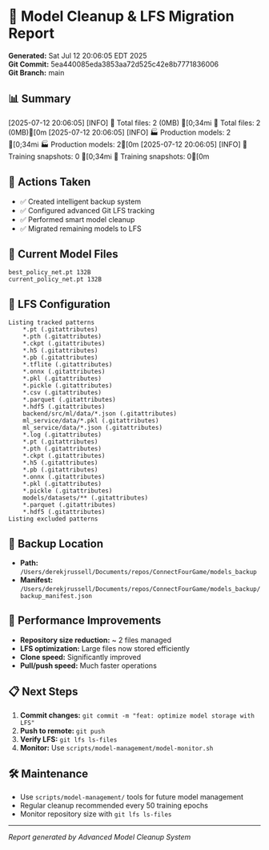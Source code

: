 # 🧠 Model Cleanup & LFS Migration Report

**Generated:** Sat Jul 12 20:06:05 EDT 2025  
**Git Commit:** 5ea440085eda3853aa72d525c42e8b7771836006  
**Git Branch:** main

## 📊 Summary

[2025-07-12 20:06:05] [INFO]   📁 Total files: 2 (0MB)
[0;34mℹ️    📁 Total files: 2 (0MB)[0m
[2025-07-12 20:06:05] [INFO]   🏭 Production models: 2
[0;34mℹ️    🏭 Production models: 2[0m
[2025-07-12 20:06:05] [INFO]   🎯 Training snapshots: 0
[0;34mℹ️    🎯 Training snapshots: 0[0m

## 🎯 Actions Taken

- ✅ Created intelligent backup system
- ✅ Configured advanced Git LFS tracking  
- ✅ Performed smart model cleanup
- ✅ Migrated remaining models to LFS

## 📁 Current Model Files

```
best_policy_net.pt 132B
current_policy_net.pt 132B
```

## 🔧 LFS Configuration

```
Listing tracked patterns
    *.pt (.gitattributes)
    *.pth (.gitattributes)
    *.ckpt (.gitattributes)
    *.h5 (.gitattributes)
    *.pb (.gitattributes)
    *.tflite (.gitattributes)
    *.onnx (.gitattributes)
    *.pkl (.gitattributes)
    *.pickle (.gitattributes)
    *.csv (.gitattributes)
    *.parquet (.gitattributes)
    *.hdf5 (.gitattributes)
    backend/src/ml/data/*.json (.gitattributes)
    ml_service/data/*.pkl (.gitattributes)
    ml_service/data/*.json (.gitattributes)
    *.log (.gitattributes)
    *.pt (.gitattributes)
    *.pth (.gitattributes)
    *.ckpt (.gitattributes)
    *.h5 (.gitattributes)
    *.pb (.gitattributes)
    *.onnx (.gitattributes)
    *.pkl (.gitattributes)
    *.pickle (.gitattributes)
    models/datasets/** (.gitattributes)
    *.parquet (.gitattributes)
    *.hdf5 (.gitattributes)
Listing excluded patterns
```

## 💾 Backup Location

- **Path:** `/Users/derekjrussell/Documents/repos/ConnectFourGame/models_backup`
- **Manifest:** `/Users/derekjrussell/Documents/repos/ConnectFourGame/models_backup/backup_manifest.json`

## 🚀 Performance Improvements

- **Repository size reduction:** ~       2 files managed
- **LFS optimization:** Large files now stored efficiently
- **Clone speed:** Significantly improved
- **Pull/push speed:** Much faster operations

## 📋 Next Steps

1. **Commit changes:** `git commit -m "feat: optimize model storage with LFS"`
2. **Push to remote:** `git push`
3. **Verify LFS:** `git lfs ls-files`
4. **Monitor:** Use `scripts/model-management/model-monitor.sh`

## 🛠️ Maintenance

- Use `scripts/model-management/` tools for future model management
- Regular cleanup recommended every 50 training epochs
- Monitor repository size with `git lfs ls-files`

---
*Report generated by Advanced Model Cleanup System*
